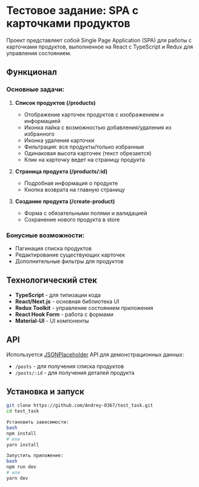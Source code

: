 # Тестовое задание: SPA с карточками продуктов

Проект представляет собой Single Page Application (SPA) для работы с карточками продуктов, выполненное на React с TypeScript и Redux для управления состоянием.

## Функционал

### Основные задачи:

1. **Список продуктов (/products)**
   - Отображение карточек продуктов с изображением и информацией
   - Иконка лайка с возможностью добавления/удаления из избранного
   - Иконка удаления карточки
   - Фильтрация: все продукты/только избранные
   - Одинаковая высота карточек (текст обрезается)
   - Клик на карточку ведет на страницу продукта

2. **Страница продукта (/products/:id)**
   - Подробная информация о продукте
   - Кнопка возврата на главную страницу

3. **Создание продукта (/create-product)**
   - Форма с обязательными полями и валидацией
   - Сохранение нового продукта в store

### Бонусные возможности:
- Пагинация списка продуктов
- Редактирование существующих карточек
- Дополнительные фильтры для продуктов

## Технологический стек
- **TypeScript** - для типизации кода
- **React/Next.js** - основная библиотека UI
- **Redux Toolkit** - управление состоянием приложения
- **React Hook Form** - работа с формами
- **Material-UI** - UI компоненты

## API
Используется [JSONPlaceholder](https://jsonplaceholder.typicode.com/) API для демонстрационных данных:
- `/posts` - для получения списка продуктов
- `/posts/:id` - для получения деталей продукта

## Установка и запуск

```bash
git clone https://github.com/Andrey-0367/test_task.git
cd test_task

Установить зависимости:
bash
npm install
# или
yarn install

Запустить приложение:
bash
npm run dev
# или
yarn dev
